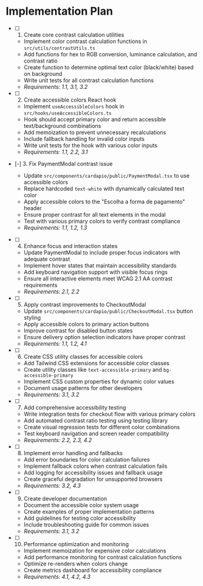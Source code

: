 # Implementation Plan

- [ ] 1. Create core contrast calculation utilities
  - Implement color contrast calculation functions in `src/utils/contrastUtils.ts`
  - Add functions for hex to RGB conversion, luminance calculation, and contrast ratio
  - Create function to determine optimal text color (black/white) based on background
  - Write unit tests for all contrast calculation functions
  - _Requirements: 1.1, 3.1, 3.2_

- [ ] 2. Create accessible colors React hook
  - Implement `useAccessibleColors` hook in `src/hooks/useAccessibleColors.ts`
  - Hook should accept primary color and return accessible text/background combinations
  - Add memoization to prevent unnecessary recalculations
  - Include fallback handling for invalid color inputs
  - Write unit tests for the hook with various color inputs
  - _Requirements: 1.1, 2.2, 3.1_

- [-] 3. Fix PaymentModal contrast issue

  - Update `src/components/cardapio/public/PaymentModal.tsx` to use accessible colors
  - Replace hardcoded `text-white` with dynamically calculated text color
  - Apply accessible colors to the "Escolha a forma de pagamento" header
  - Ensure proper contrast for all text elements in the modal
  - Test with various primary colors to verify contrast compliance
  - _Requirements: 1.1, 1.2, 1.3_

- [ ] 4. Enhance focus and interaction states


  - Update PaymentModal to include proper focus indicators with adequate contrast
  - Implement hover states that maintain accessibility standards
  - Add keyboard navigation support with visible focus rings
  - Ensure all interactive elements meet WCAG 2.1 AA contrast requirements
  - _Requirements: 2.1, 2.2_

- [ ] 5. Apply contrast improvements to CheckoutModal
  - Update `src/components/cardapio/public/CheckoutModal.tsx` button styling
  - Apply accessible colors to primary action buttons
  - Improve contrast for disabled button states
  - Ensure delivery option selection indicators have proper contrast
  - _Requirements: 1.1, 1.2, 4.1_

- [ ] 6. Create CSS utility classes for accessible colors
  - Add Tailwind CSS extensions for accessible color classes
  - Create utility classes like `text-accessible-primary` and `bg-accessible-primary`
  - Implement CSS custom properties for dynamic color values
  - Document usage patterns for other developers
  - _Requirements: 3.1, 3.2_

- [ ] 7. Add comprehensive accessibility testing
  - Write integration tests for checkout flow with various primary colors
  - Add automated contrast ratio testing using testing library
  - Create visual regression tests for different color combinations
  - Test keyboard navigation and screen reader compatibility
  - _Requirements: 2.2, 2.3, 4.2_

- [ ] 8. Implement error handling and fallbacks
  - Add error boundaries for color calculation failures
  - Implement fallback colors when contrast calculation fails
  - Add logging for accessibility issues and fallback usage
  - Create graceful degradation for unsupported browsers
  - _Requirements: 3.2, 4.3_

- [ ] 9. Create developer documentation
  - Document the accessible color system usage
  - Create examples of proper implementation patterns
  - Add guidelines for testing color accessibility
  - Include troubleshooting guide for common issues
  - _Requirements: 3.1, 3.2_

- [ ] 10. Performance optimization and monitoring
  - Implement memoization for expensive color calculations
  - Add performance monitoring for contrast calculation functions
  - Optimize re-renders when colors change
  - Create metrics dashboard for accessibility compliance
  - _Requirements: 4.1, 4.2, 4.3_
